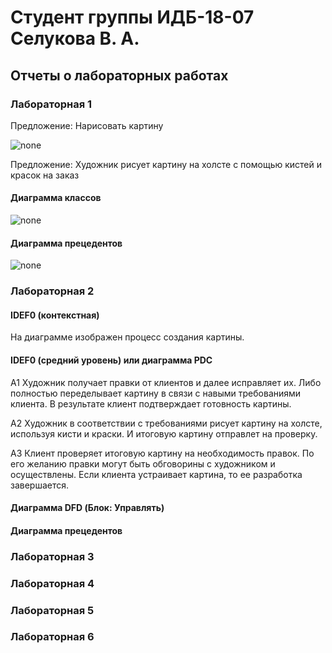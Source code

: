 # Студент группы ИДБ-18-07 Селукова В. А. #
## Отчеты о лабораторных работах

### Лабораторная 1

Предложение: Нарисовать картину

![none](https://github.com/V3nji/selukova.github.io/blob/e45ee388ba881ed0f308c08608e6489dfbd9c4be/lab%201/01_A-0.png)

Предложение: Художник рисует картину на холсте с помощью кистей и красок на заказ

#### Диаграмма классов

![none](https://github.com/V3nji/selukova.github.io/blob/c2e7ab1ab9b1da5ba62f05cad5e5b78c29dc1230/lab%201/d1.png)

#### Диаграмма прецедентов

![none](https://github.com/V3nji/selukova.github.io/blob/c2e7ab1ab9b1da5ba62f05cad5e5b78c29dc1230/lab%201/d2.png)

### Лабораторная 2

#### IDEF0 (контекстная)

На диаграмме изображен процесс создания картины.

#### IDEF0 (средний уровень) или диаграмма PDC

A1 Художник получает правки от клиентов и далее исправляет их. Либо полностью переделывает картину в связи с навыми требованиями клиента. В результате клиент подтверждает готовность картины.

А2 Художник в соответствии с требованиями рисует картину на холсте, используя кисти и краски. И итоговую картину отправлет на проверку.

А3 Клиент проверяет итоговую картину на необходимость правок. По его желанию правки могут быть обговорины с художником и осуществлены. Если клиента устраивает картина, то ее разработка завершается.

#### Диаграмма DFD (Блок: Управлять)

#### Диаграмма прецедентов

### Лабораторная 3

### Лабораторная 4

### Лабораторная 5

### Лабораторная 6
